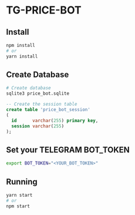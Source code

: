 # TG-PRICE-BOT

## Install

```bash
npm install
# or
yarn install
```

## Create Database

```bash
# Create database
sqlite3 price_bot.sqlite
```

```sql
-- Create the session table
create table 'price_bot_session'
(
  id      varchar(255) primary key,
  session varchar(255)
);
```

## Set your TELEGRAM BOT_TOKEN

```bash
export BOT_TOKEN="<YOUR_BOT_TOKEN>"
```

## Running

```bash
yarn start
# or
npm start
```
